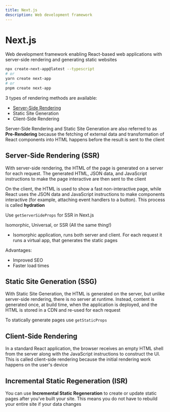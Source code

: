 ```yaml
---
title: Next.js
description: Web development framework
---
```


# Next.js

Web development framework enabling React-based web applications with server-side rendering and generating static websites

```bash
npx create-next-app@latest --typescript
# or
yarn create next-app
# or
pnpm create next-app
```

3 types of rendering methods are available:

- [Server-Side Rendering](#server-side-rendering)
- Static Site Generation
- Client-Side Rendering

Server-Side Rendering and Static Site Generation are also referred to as **Pre-Rendering** because the fetching of external data and transformation of React components into HTML happens before the result is sent to the client

## Server-Side Rendering (SSR)

With server-side rendering, the HTML of the page is generated on a server for each request. The generated HTML, JSON data, and JavaScript instructions to make the page interactive are then sent to the client

On the client, the HTML is used to show a fast non-interactive page, while React uses the JSON data and JavaScript instructions to make components interactive (for example, attaching event handlers to a button). This process is called **hydration**

Use `getServerSideProps` for SSR in Next.js

Isomorphic, Universal, or SSR (All the same thing!)

- Isomorphic application, runs both server and client. For each request it runs a virtual app, that generates the static pages

Advantages:

- Improved SEO
- Faster load times

## Static Site Generation (SSG)

With Static Site Generation, the HTML is generated on the server, but unlike server-side rendering, there is no server at runtime. Instead, content is generated once, at build time, when the application is deployed, and the HTML is stored in a CDN and re-used for each request

To statically generate pages use `getStaticProps`

## Client-Side Rendering

In a standard React application, the browser receives an empty HTML shell from the server along with the JavaScript instructions to construct the UI. This is called client-side rendering because the initial rendering work happens on the user's device

## Incremental Static Regeneration (ISR)

You can use **Incremental Static Regeneration** to create or update static pages after you’ve built your site. This means you do not have to rebuild your entire site if your data changes
